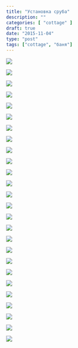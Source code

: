 ```yaml
---
title: "Установка сруба"
description: ""
categories: [ "cottage" ]
draft: true
date: "2015-11-04"
type: "post"
tags: ["cottage", "баня"]
---
```


<a href='https://photos.google.com/share/AF1QipNAuBGuX11kAgo9dh7nrlhC3n04An3TF-z3zrfegjAEO-woVJXVs3yenqUE1ZnkCA?key=cTlMUmRlWFJVbWRVRlRGa0NiemlrbGNESFhQMlh3&source=ctrlq.org'><img src='https://lh3.googleusercontent.com/Yr19nNOrESwfvRaBVGO9sIf5GvPTsk4jY8mciqb9Ac4moAo3zp63dKJddTbqswF4RURGU8Bm5M55i4zJRvhZSQ0SCHQfJVSvbnoLFp_0al8GcLKsm2DkMxR8XdFpVvo9Gx5qUQRsRWw' /></a>

<a href='https://photos.google.com/share/AF1QipMQ83DqjN0884_QlPkmuHpkZOiqwg_DtbR8EGJCJaAsrpxmDX_ZUynCkpvwf_LN2Q?key=bXRNbVk4b2ZaSEIyR0FpaWFQd0s2cHg1dnY3ZzB3&source=ctrlq.org'><img src='https://lh3.googleusercontent.com/fZv5cYy5yPOeE4vwIQZzcpeZEpoJRhYSN0EO4wynyKt4vCceSypMKXx-xWcR7jFSwO5wz8vuiJ3KsC4N8CMNM1Z3lCiaJ5ySU02evwZDA8jWHbjf3R9Dz4n170xcp9Me23iAXh5a2D4' /></a>

<a href='https://photos.google.com/share/AF1QipME6EhrdOe0F-aHfZCvF_9X1NhGBfRNMArwe1PF_PGOb7nDf-X3KGPnuZADxiQ6Bw?key=ZlN4V2R4al8telJMMURzdkNraHFwcTVPT25vT3pn&source=ctrlq.org'><img src='https://lh3.googleusercontent.com/Qoc0bFytUzeSDZupU1nSqdUT9IZS2X11ogP65eGGFJp9opz-QkebyKaRHF5mFqXsrPvH2-bM9RJKdS1sCmW62IfW4FNFD-fZm-G30Nf8gMPzOARHSzt2Ny082xBtQzRT1xBeDGrMf9w' /></a>

<a href='https://photos.google.com/share/AF1QipMSA2Epguj3mmC-eaMJ35pld9v6KWi1mXkGbUjgVhKt7w3OxzDbDci2OXhggKYQ1Q?key=TkxubFpkcVNzUjZERjU0NUhQSWFleFd1WnItdG5R&source=ctrlq.org'><img src='https://lh3.googleusercontent.com/8dtNMtDNoCU2R94GKQE3TJBu3q5P0kZv0oA_Xk-hZx5d304xK8BPPSxDHb7O7gz0bbmBERf2ETfcuViF0mgyAPC4pmtZDS8Vuljd1jgquo1QUHi6JUlU1MiMAZY6Apy_MNy_rOC8Qtw' /></a>

<a href='https://photos.google.com/share/AF1QipNUV0CBZ46nNd4HuD6NnyGaftP_I196CWLZzUJxpXlhBuJezFXVNSuVx4yj6YlNRQ?key=Mk9XMlJMS3JpRmVWVW5JYXNjYTdKejFYUG9UVTZR&source=ctrlq.org'><img src='https://lh3.googleusercontent.com/u6WQQbx_5BBKuvtns9wwJ4GJQ2fd_u5XxR_lQ1BMMqaXQkm49LHcLtdSdaqRWbvZf2SGNoFBPFvMpDybfm1fLDokj-3-C9nAakbvAazUE8Gu8V3IdSUbm_HuxZZwFuICXN1YylyfvSE' /></a>

<a href='https://photos.google.com/share/AF1QipM6DqjqCjsXAEq1pUBPJE_c0_plhXdzeIY04F15HAzyNutvae9LPuvdFJkasXp8BQ?key=eURuTjFDZGFlbndiM043ZUt2bXp0MjF5TDRhMGxR&source=ctrlq.org'><img src='https://lh3.googleusercontent.com/6-oV0vNzeVFI_mIcNiisoeaOwccTYBnBiBSFufirpAMsvDFr2s6cZkXTCgspl99em5MuJfNFM5WZT2ui9BF8ooPZewnWzC0AjjmQwWLIYVvhyb9eY6WDduLEvDYP2UdkzEOSV0gSHxw' /></a>

<a href='https://photos.google.com/share/AF1QipNmA6CDR8Q7t7mTU9DpSHN5m5C6TNaYBYnte_KB-x7Y1pGmkuFk-nNvBTbstrgpwg?key=Y1M3dVVwdzVDQVJlUzVTRjNMXzBtMUhSSy1SN2h3&source=ctrlq.org'><img src='https://lh3.googleusercontent.com/S9fj1iNFhscFLWdQGHCBF3aWw9R42ULbMVuq79G5DmzsQxORmY2ECZrUYMUHkRvfqJEdtilvAs0rIc3SbgDaxV8CdrCrf4h6RatVVJvWfBS8ii7RDBf_uLyQVtxLCFHTDOpxiVFKtvY' /></a>

<a href='https://photos.google.com/share/AF1QipNbBuTsmEJ85UOyPV3dZKa902WsZNYszYtjCu-x4kzIgLnL0V0xxa2hvWfk1QdXwA?key=V05pUmdqS2pabEU1UEN0RWdYMmg1dWlJTXNMeTJB&source=ctrlq.org'><img src='https://lh3.googleusercontent.com/WXjhRCVk7LaChyaMbC_QZ-K4uQCZ8WQX4whnBPBuUgfUcxvYy9QOaiJw1xKlue3ni-kE-FHqpdWe2kbxCa06bWSMrNNiy7PGHLkCSi0ino6DjBQKdiCI1Vqf86ccUlr528p3ySVJPNA' /></a>

<a href='https://photos.google.com/share/AF1QipNRdkgB0sZiI2OnDlzeE7OkT06WvSlf0VbfeuJ6mEsOOPW9K2QoGQ_9VbuixzXAmw?key=ZFF0eFUtZlRybUFlMDdlQXFvcy1xelhEVFRTelNB&source=ctrlq.org'><img src='https://lh3.googleusercontent.com/_xTjZ-1TWi4sutHexMeVGArnLIh72J1qLK3QdwdperjED2QSanpJDozH6w3mUJOCNYyaLDLalzgSmW30CiL1MI9gaAVbDg7mjoTYPm0U95OhOd00iXNe8jVzMbtDylnDHqqap56OWvw' /></a>

<a href='https://photos.google.com/share/AF1QipNzEPh2pZRGuS7qEMPrei-k_IjYzvsPL7-5wIJ41kMsUe4NXmgNp3_ABBKOzUSq1g?key=RFRlWGRCZ3JZT1U2cmJnNVBtU2RDb1ZzVkxKbGFn&source=ctrlq.org'><img src='https://lh3.googleusercontent.com/9TF5PB2DULvo0r7UKRVznraMIbagk3D9ABMKGXelFIdRLJP4xM9Bfgrhefi28cwviDZFIJnisYqEnO74JGdtBuWCHhRq1SCpnZb7_dyQGRGVZpT0J_UlptiamadiZ1FbdKGb0TlvzOA' /></a>

<a href='https://photos.google.com/share/AF1QipOTFiUy4tPZV3X-U7ElVYs8fmfMz5g-nNZDqw1zfkE4_rt2a6IGsvFkYmNNoimDmg?key=b2NYdFBXWGJQUXk0eFBHU1d6MWVINHRWSURZSUtR&source=ctrlq.org'><img src='https://lh3.googleusercontent.com/5-4AtmfQvykHRo7NSE0uBdTKWhoScEhBJ4kYjqg6kApI6ewANS8CT0uF4unSumuO4lrIIeRG7Gl2EdTqz7A48YSU91Hx06Jl49-NeHwn9marAv8LFth8nHlyLxONryvNrp9poICgvpY' /></a>

<a href='https://photos.google.com/share/AF1QipP-Otvv7kFy1NEzucrSD4i8DPTM8ABx5q1zqqutz6z_A1viC3s-75hM_rjuw8OxVA?key=V01pQzZMLXlTYWp5NGdpWHpnai1RRWJHcFFiWDV3&source=ctrlq.org'><img src='https://lh3.googleusercontent.com/FIN927U1A6VTC57lqYsGjL7yfDHGPLQnH2rwhwBqTcjvMUOC4TvkRP4cpUilegSPwuJBkZ1BzUBLv2anXm89ICiRwfMu0yMbJRKfSJXudXqhovIwBi8s-Velld113WJhluFjq5KpdhY' /></a>

<a href='https://photos.google.com/share/AF1QipPYBnwWVxn5pkkMsptBjTZRgIbLmPFLcy2knkociWyvKnCRqYLtlorP9cirWfrRHg?key=WHNsWEhVT1p0SF9WWGhyM3cxbkxWbzRLNWdjdF9B&source=ctrlq.org'><img src='https://lh3.googleusercontent.com/r8NMStME24XNMxetD5QYDHgUZtJyFIKkRDK5jRF-Mv7kX2vEI0PiInF53As_ul_7wLXxIZNJy_aVeEZYAFEqJPldlspXtSpW0j2_nvfZ_2n21zNHR-seUvhXplxAzLa0O-CRxvXHKy4' /></a>

<a href='https://photos.google.com/share/AF1QipNPluU6PdDpqe1UFIgZX1OJPsTqhx40U1DPb4zxT2hqSiFW0-Lk7jafCEGLLvP4rQ?key=eTJOYWduTjljbkp3Wnp5RjdSNjk5ekt1bDc1LVh3&source=ctrlq.org'><img src='https://lh3.googleusercontent.com/SKzpnJYP9hOWFH-P_btS69Hdpx-muHMqm3qUpoQgExIYTa6sW8mp6R2Agy_ehvQnLjup1AqEMX_4aafbXuMZOgwvkaooIjejn_Gbeel4jVeDfLjw4XbbW3P6CMtQ2XhazBbAJqSIKos' /></a>

<a href='https://photos.google.com/share/AF1QipPBtkuQ_i2oCwvnMHutT04PvGZA-8gmUcIEozXk9kSOzTLyqJAGdhGoIdSoSDWN2Q?key=dHE0ZjRweDBLbFp1NUlUdWx6SWwzSlRUd2VyZDRR&source=ctrlq.org'><img src='https://lh3.googleusercontent.com/rDGMjB303wWK-u3gE0UPIs7NE65nyRuMlEDBHkAeP3Ies01MH50zwEMHPwJ9g590RRJMlP3kQQkGREJqEqTvNNs3Vkgzt9UvRMe4Cst9J4xa8x0aHzermSoZOi2xrU-jo9zvnX4ANnI' /></a>

<a href='https://photos.google.com/share/AF1QipO9hGIn7hrMbXqchFe1dq5xAkBZmDPspbRPj7JCY_QV1ZUuK279OqT5z25wB4CDZA?key=UXlBbEdrd241ZzFuX2lmcTNpRUxJX1ZIUzFPeXV3&source=ctrlq.org'><img src='https://lh3.googleusercontent.com/N5oHb0vP-rvb-5CJ0pxjPpwxKP8TqhbZWnGBenPGEBHZOUUXIHXTzbCKKA4YNCGNU78ecUyQyG3wjxUttahomBJYYzkAxxpRW2PhYkn8FtVZoNDUpEiN09Ck7BQMAje6kS0XIgiUlcY' /></a>

<a href='https://photos.google.com/share/AF1QipOY_2urzAwcLRDmpiN2dzmUrT2c2tE6ws9xN7pAea9AleTtpilhOixlcg5XeHHyfw?key=RGJjY3dHYTlvT1VoUHRQY2Y5LW1NcURzVE1WYXp3&source=ctrlq.org'><img src='https://lh3.googleusercontent.com/Ko3fpPa75VJUvEP-4mcDQZIAawzia36-hDrzYTsAZAr74CcSM_XGNHsS-HgJ3z0cUnjduu6HzaAb5AolM0x_DeHw8PUvVboshGpMBcWIti6y_jK2bcwN4KaKm_hlLVrrJ4GtmPhz5wk' /></a>

<a href='https://photos.google.com/share/AF1QipNUb1_JHuHbq-bjR3cW3k8sDVAjWURNIV8-jd7m5YHyj5VLk2iUQlmmAuMOV7pFUw?key=d0V3Y2Q2YW5ZQ1FVcFpFNGFheEVya0VjaE8yR3RB&source=ctrlq.org'><img src='https://lh3.googleusercontent.com/UPzCgJWZZjtpqyRUo7s4gPDeKzFuXMUWcqpA9L043cEqrpNP4CrJV6u0WYyoQz6-DNtbe0PJ10MliwvGj0q_fNMdUkEgHGJQ6raZtxcwfRxAGr1nLbNlqbhbWSQWg3yu-Tr2y91t90w' /></a>

<a href='https://photos.google.com/share/AF1QipMAR3HMmpdra3Kk9Tkc6h3QTHw_X5DTk0ZS4wfSMHakZChO_ntcVS_Eq7MN-TLsdQ?key=ZFlXTE1kQ284NTJxMGhYOV83UUd5ZWlGeW9rOVdR&source=ctrlq.org'><img src='https://lh3.googleusercontent.com/3ZPFCu1WrNizmu36nvfO_JqaBNA6C87kcGMMPrvTzvGvNe4AUGiqDG_JBM8sQ3T4vaPqoxeeo9To-jDIiij9YICf1Zy22NxDeMP2PukkutpJTfCj631Ffkmt9z4UvmM5xj8BTqFxxDM' /></a>

<a href='https://photos.google.com/share/AF1QipMgS-Nmwk8GtB6vZuMAAnAAOGtAynv8adfU7qPLgPAKsrVHq-WV6J37fW3QnruVbw?key=R0RNb3hFM1lLb0tUM0FsU0tMVWZJY0xyOFJTT1F3&source=ctrlq.org'><img src='https://lh3.googleusercontent.com/BjHWuKA3t97r8yUjlkC15xzTWPK6IrT2aIqojGB0zzxP5nf0MXAq09qTofyDDFFno-uLShMFuUTZI2AQ8_EVxjTxQqbB7UUTUdfDhq4jBY46dZqptAe4YULAj6SfVCSWfCtoI2_DBVI' /></a>

<a href='https://photos.google.com/share/AF1QipOeC26nI1RguQzgyoQlYW78FIyaHrKGi_Hi632Nb1FJ3Cuz9cMtim52iUnbZx8XhQ?key=d1dVTFc3NThkUzkwRzZwS2dlYW9ZbEw2V2VDX3VR&source=ctrlq.org'><img src='https://lh3.googleusercontent.com/pGYTxK8HF7Mz2Adh4zWlPi4H3HqJ8PQm-0QeETPf6ahy2eYkYwQtgyDWAEK8H1gB30WU7om15qiAVxe4WCN0VsHoIkwUQHoKy4U5L68-vjEiLErzl130_m57G2SbWAySXe6v0Xtte6w' /></a>

<a href='https://photos.google.com/share/AF1QipMQHfu6YiE2enWlG21SOL9C5ybSrX1Q67EHiDz-ONb2j9UKo7U1G2Fq9pKGOj2HSQ?key=LW9uOF9TNy1oZVpOdXU5TUlwMEpJajR5X0txX3lB&source=ctrlq.org'><img src='https://lh3.googleusercontent.com/bzmddW5KiXytTsRsfhpDcFJu3irBvSccBndpRKTamRzUSIopMOMGCnjyVvuG64xnsLYl7NYNBnxmST0pSj5TXLuMd37GaLzk7jMxT0GMCevMcBovIBf1h5vN-EqR5NgMJjzi-bzId54' /></a>

<a href='https://photos.google.com/share/AF1QipM9Qbj-eek-iMC0SDmVKwjj8Y4h5ASIJ47YWM9YsfsEixa6G6_O5mAe2KD-VTnfDQ?key=OVZmYWlhUmtfSHc5STBYaG5TXzV5bnRkOTc3SGVB&source=ctrlq.org'><img src='https://lh3.googleusercontent.com/V3apS_HUM-IJKYr7E8R45qCx1iDQ03waubz44mnXDv_gFMcPr5Ufb3N3AkMP_VKCO1ajg-Stxcf9tCM9qEexOmgjx8FzUlohlXYZNAawaoZ2rIxaXbTR4GEN3rpMtgafPUA2iHtDcXk' /></a>

<a href='https://photos.google.com/share/AF1QipNSN52WkxCkJSnaTFKMS7Uz1n_k-caYap88fyghimRYfPaRJNCVydnLassoiif2mg?key=WGQtLTZHR3U5WFExblpuLWR0bGtNQ1lDUGdUUGZ3&source=ctrlq.org'><img src='https://lh3.googleusercontent.com/sKGA7A15XF0jh6sCxK-hl91MxRqOdOZpS6ajqpMpk5wbHfWT1copce3CtsZ0L_VIR7yXWpD4BJtz8O-HjjBtxmfgVB0J6ZdOstwDhibWaRfnteA3vjuTKNw1NREfP41zCglC1Y6Cstg' /></a>

<a href='https://photos.google.com/share/AF1QipM5-nq2dh-L48J3AVtjS29L0oUq2s07uQ-ZYVDVolk8mPruyW7e17Y6VoKPZKyd1A?key=RVVOUkQwSlZGTzI0cHRjbnlYYlZNNF9yQ2NlWDNn&source=ctrlq.org'><img src='https://lh3.googleusercontent.com/Rz6WDeBp0zjSY2w2f-9T4KKjGvAmO9Dr3W56EI9Us1KA1qsT1790k4ByBafpa4vwfYqQif4SUpzeUWpPg8v-NEMGXJarShfZWq8mXy5Gkd1c0yD2Yy9XPhaCEUYP9UMQcUkmUFtUpRc' /></a>

<a href='https://photos.google.com/share/AF1QipPSZzXNMNQVzslx_Es8uPFwfiOM_a917LzzarNfClFH73Tlx7urrWk_T2zThH_pBw?key=UG1kY2N4aFU4SXlRQXpyYTNrellPeUVSOTk2dU1B&source=ctrlq.org'><img src='https://lh3.googleusercontent.com/eeI1aCncq7aoUr_leEMKPbGmsThyg__jfBhB0oXgU3EWHxgktQyksLRVQ58epAsmB8MJ0IgvnwxdE1roDC2Jo1Z9JWtI96PwghHzlHAQjXp4e78obTRUQXQGjFCeno8060g5luPv16g' /></a>

